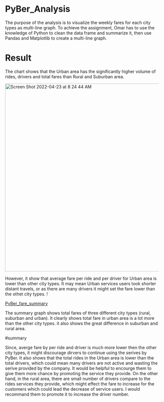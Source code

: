 # PyBer_Analysis

The purpose of the analysis is to visualize the weekly fares for each city types as multi-line graph. 
To achieve the assignment, Omar has to use the knowledge of Python to clean the data frame and summarize it, 
then use Pandas and Matplotlib to create a multi-line graph. 

# Result 


The chart shows that the Urban area has the significantly higher volume of rides, drivers and total fares than Rural and Suburban area. 

<img width="615" alt="Screen Shot 2022-04-23 at 8 24 44 AM" src="https://user-images.githubusercontent.com/100255000/164894483-0e745e93-7724-4bee-9c90-be5e49c3add5.png">

However, it show that average fare per ride and per driver for Urban area is lower than other city types.
It may mean Urban services users took shorter distant travels, or as there are many drivers it might set the fare lower than the othet city types. !

[PyBer_fare_summary](https://user-images.githubusercontent.com/100255000/164894752-24621cd8-f992-43b7-ae11-9a791b07dccf.png)


The summary graph shows total fares of three different city types (rural, suburban and urban). 
It clearly shows total fare in urban area is a lot more than the other city types. 
it also shows the great difference in suburban and rural area. 


#summary

Since, averge fare by per ride and driver is much more lower then the other city types, it might discourage dirvers to continue using the serives 
by PyBer. It also shows that the total rides in the Urban area is lower than the total drivers, which could mean many drivers are not active and 
wasting the serive provided by the company. It would be helpful to encourge them to give them more chance by promoting the service they provide. 
On the other hand, in the rural area, there are small number of drivers compare to the rides services they provide, which might effect the fare
to increase for the customers which could lead the decrease of service users. I would recommand them to promote it to increase the driver number. 
